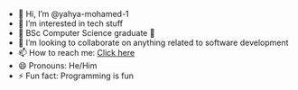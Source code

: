 - 👋 Hi, I’m @yahya-mohamed-1
- 👀 I’m interested in tech stuff
- 🌱 BSc Computer Science graduate 🙂
- 💞️ I’m looking to collaborate on anything related to software development
- 📫 How to reach me: <a href="https://yahyaww-portfolio.vercel.app" target="_blank">Click here</a>
- 😄 Pronouns: He/Him
- ⚡ Fun fact: Programming is fun

<!---
yahya-mohamed-1/yahya-mohamed-1 is a ✨ special ✨ repository because its `README.md` (this file) appears on your GitHub profile.
You can click the Preview link to take a look at your changes.
--->
